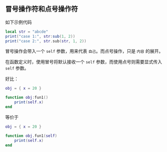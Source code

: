## 冒号操作符和点号操作符

如下示例代码

```lua
local str = "abcde"
print("case 1:", str:sub(1, 2))
print("case 2:", str.sub(str, 1, 2))
```

冒号操作会带入一个 `self` 参数，用来代表 `自己`。而点号操作，只是 `内容` 的展开。

在函数定义时，使用冒号将默认接收一个 `self` 参数，而使用点号则需要显式传入 `self` 参数。

好比：

```lua
obj = { x = 20 }

function obj:fun1()
    print(self.x)
end
```

等价于

```lua
obj = { x = 20 }

function obj.fun1(self)
    print(self.x)
end
```

